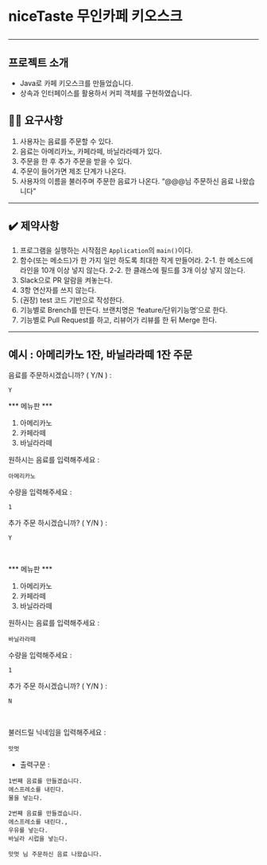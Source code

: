 # niceTaste 무인카페 키오스크 <hr>

## 프로젝트 소개
- Java로 카페 키오스크를 만들었습니다.
- 상속과 인터페이스를 활용하서 커피 객체를 구현하였습니다.

## ✍🏻 요구사항
1. 사용자는 음료를 주문할 수 있다.
2. 음료는 아메리카노, 카페라떼, 바닐라라떼가 있다.
3. 주문을 한 후 추가 주문을 받을 수 있다.
4. 주문이 들어가면 제조 단계가 나온다.
5. 사용자의 이름을 불러주며 주문한 음료가 나온다. “@@@님 주문하신 음료 나왔습니다”
<hr>

## ✔️ 제약사항
1. 프로그램을 실행하는 시작점은 `Application`의 `main()`이다.
2. 함수(또는 메소드)가 한 가지 일만 하도록 최대한 작게 만들어라.
   2-1. 한 메소드에 라인을 10개 이상 넣지 않는다.
   2-2. 한 클래스에 필드를 3개 이상 넣지 않는다.
3. Slack으로 PR 알람을 켜놓는다.
4. 3항 연산자를 쓰지 않는다.
5. (권장) test 코드 기반으로 작성한다.
6. 기능별로 Brench를 만든다. 브랜치명은 ‘feature/단위기능명’으로 한다.
7. 기능별로 Pull Request를 하고, 리뷰어가 리뷰를 한 뒤 Merge 한다.
<hr>

## 예시 : 아메리카노 1잔, 바닐라라떼 1잔 주문

음료를 주문하시겠습니까? ( Y/N ) :

```
Y
```

*** 메뉴판 ***
1. 아메리카노
2. 카페라떼
3. 바닐라라떼

원하시는 음료를 입력해주세요 : 
``` 
아메리카노 
```

수량을 입력해주세요 : 
``` 
1 
```

추가 주문 하시겠습니까? ( Y/N ) :
```
Y
```
<br>

*** 메뉴판 ***
1. 아메리카노
2. 카페라떼
3. 바닐라라떼


원하시는 음료를 입력해주세요 :
``` 
바닐라라떼
```

수량을 입력해주세요 :
``` 
1 
```

추가 주문 하시겠습니까? ( Y/N ) :
```
N
```
<br>

불러드릴 닉네임을 입력해주세요 : 
```
맛멋
```


* 출력구문 :
```
1번째 음료를 만들겠습니다.
에스프레소를 내린다.
물을 넣는다.

2번째 음료를 만들겠습니다.
에스프레소를 내린다.,
우유를 넣는다.
바닐라 시럽을 넣는다.

맛멋 님 주문하신 음료 나왔습니다.
```
